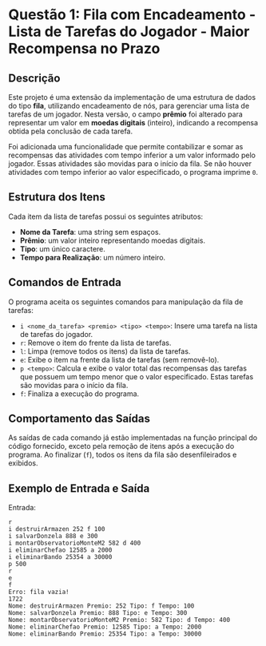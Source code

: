 # Questão 1: Fila com Encadeamento - Lista de Tarefas do Jogador - Maior Recompensa no Prazo

## Descrição

Este projeto é uma extensão da implementação de uma estrutura de dados do tipo **fila**, utilizando encadeamento de nós, para gerenciar uma lista de tarefas de um jogador. Nesta versão, o campo **prêmio** foi alterado para representar um valor em **moedas digitais** (inteiro), indicando a recompensa obtida pela conclusão de cada tarefa.

Foi adicionada uma funcionalidade que permite contabilizar e somar as recompensas das atividades com tempo inferior a um valor informado pelo jogador. Essas atividades são movidas para o início da fila. Se não houver atividades com tempo inferior ao valor especificado, o programa imprime `0`.

## Estrutura dos Itens

Cada item da lista de tarefas possui os seguintes atributos:

- **Nome da Tarefa**: uma string sem espaços.
- **Prêmio**: um valor inteiro representando moedas digitais.
- **Tipo**: um único caractere.
- **Tempo para Realização**: um número inteiro.

## Comandos de Entrada

O programa aceita os seguintes comandos para manipulação da fila de tarefas:

- `i <nome_da_tarefa> <premio> <tipo> <tempo>`: Insere uma tarefa na lista de tarefas do jogador.
- `r`: Remove o item do frente da lista de tarefas.
- `l`: Limpa (remove todos os itens) da lista de tarefas.
- `e`: Exibe o item na frente da lista de tarefas (sem removê-lo).
- `p <tempo>`: Calcula e exibe o valor total das recompensas das tarefas que possuem um tempo menor que o valor especificado. Estas tarefas são movidas para o início da fila.
- `f`: Finaliza a execução do programa.

## Comportamento das Saídas

As saídas de cada comando já estão implementadas na função principal do código fornecido, exceto pela remoção de itens após a execução do programa. Ao finalizar (`f`), todos os itens da fila são desenfileirados e exibidos.

## Exemplo de Entrada e Saída

Entrada:
```plaintext
r
i destruirArmazen 252 f 100
i salvarDonzela 888 e 300
i montarObservatorioMonteM2 582 d 400
i eliminarChefao 12585 a 2000
i eliminarBando 25354 a 30000
p 500
r
e
f
Erro: fila vazia!
1722
Nome: destruirArmazen Premio: 252 Tipo: f Tempo: 100
Nome: salvarDonzela Premio: 888 Tipo: e Tempo: 300
Nome: montarObservatorioMonteM2 Premio: 582 Tipo: d Tempo: 400
Nome: eliminarChefao Premio: 12585 Tipo: a Tempo: 2000
Nome: eliminarBando Premio: 25354 Tipo: a Tempo: 30000
```
